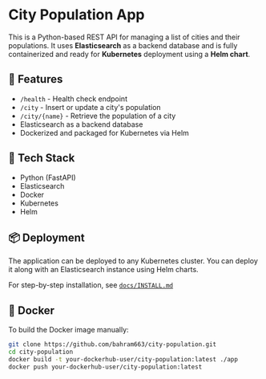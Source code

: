 # City Population App

This is a Python-based REST API for managing a list of cities and their populations. It uses **Elasticsearch** as a backend database and is fully containerized and ready for **Kubernetes** deployment using a **Helm chart**.

## 🔧 Features

- `/health` - Health check endpoint
- `/city` - Insert or update a city's population
- `/city/{name}` - Retrieve the population of a city
- Elasticsearch as a backend database
- Dockerized and packaged for Kubernetes via Helm

## 🚀 Tech Stack

- Python (FastAPI)
- Elasticsearch
- Docker
- Kubernetes
- Helm

## 📦 Deployment

The application can be deployed to any Kubernetes cluster. You can deploy it along with an Elasticsearch instance using Helm charts.

For step-by-step installation, see [`docs/INSTALL.md`](docs/INSTALL.md)

## 🐳 Docker

To build the Docker image manually:

```bash
git clone https://github.com/bahram663/city-population.git
cd city-population
docker build -t your-dockerhub-user/city-population:latest ./app
docker push your-dockerhub-user/city-population:latest
